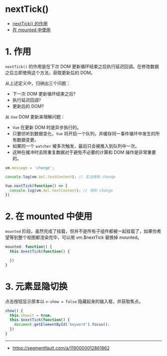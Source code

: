 # nextTick()

- [nextTick() 的作用](#1-作用)
- [在 mounted 中使用](#2-在-mounted-中使用)


# 1. 作用
`nextTick()` 的作用是在下次 DOM 更新循环结束之后执行延迟回调。在修改数据之后立即使用这个方法，获取更新后的 DOM。

从上述定义中，归纳出三个问题：
- 下一次 DOM 更新循环结束之后?
- 执行延迟回调?
- 更新后的 DOM?

从 `Vue` DOM 更新来理解问题：
- `Vue` 在更新 DOM 时是异步执行的。
- 只要侦听到数据变化，`Vue` 将开启一个队列，并缓存同一事件循环中发生的所有数据变更。
- 如果同一个 `watcher` 被多次触发，最后只会被推入到队列中一次。
- 这种在缓冲时去除重复数据对于避免不必要的计算和 DOM 操作是非常重要的。

```js
vm.message = 'change';

console.log(vm.$el.textContent); // 无法得到 change

Vue.nextTick(function() => {
  console.log(vm.$el.textContent); // 得到 change
})
```


# 2. 在 mounted 中使用
`mounted` 阶段，虽然完成了挂载，但并不是所有子组件都被一起挂载了，如果你希望等到整个视图都渲染完毕，可以用 vm.$nextTick 替换掉 mounted。

```js
mounted: function() {
  this.$nextTick(function() {

  })
}
```


# 3. 元素显隐切换
点击按钮显示原本以 `v-show = false` 隐藏起来的输入框，并获取焦点。

```js
show() {
  this.showit = true;
  this.$nextTick(function() {
    document.getElementById('keyword').focus();
  })
}
```



****

- https://segmentfault.com/a/1190000012861862